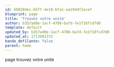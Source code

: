 ```yaml
---
id: 680284ec-65ff-4e18-bfa1-aa294df2ecef
blueprint: page
title: 'Trouvez votre unité'
author: b357ad0e-1acf-4788-ba7d-7e1f18fcd7d0
template: default
updated_by: b357ad0e-1acf-4788-ba7d-7e1f18fcd7d0
updated_at: 1713991372
bande_defilante: false
parent: home
---
```

page trouvez votre unité